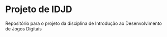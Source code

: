 # Projeto de IDJD
Repositório para o projeto da disciplina de Introdução ao Desenvolvimento de Jogos Digitais
